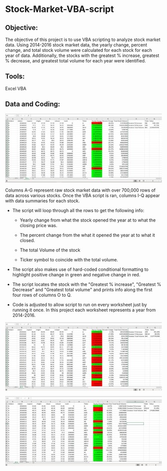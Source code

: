 # Stock-Market-VBA-script

## **Objective:**
The objective of this project is to use VBA scripting to analyze stock market data. Using 2014-2016 stock market data, the yearly change, percent change, and total stock volume were calculated for each stock for each year of data. Additionally, the stocks with the greatest % increase, greatest % decrease, and greatest total volume for each year were identified. 

## **Tools:**
Excel VBA

## **Data and Coding:**

![screenshot1.jpg](2014.jpg)

Columns A-G represent raw stock market data with over 700,000 rows of data across various stocks. Once the VBA script is ran, columns I-Q appear with data summaries for each stock.

* The script will loop through all the rows to get the following info:

  * Yearly change from what the stock opened the year at to what the closing price was.

  * The percent change from the what it opened the year at to what it closed.

  * The total Volume of the stock

  * Ticker symbol to coincide with the total volume.

* The script also makes use of hard-coded conditional formatting to highlight positive change in green and negative change in red.

* The script locates the stock with the "Greatest % increase", "Greatest % Decrease" and "Greatest total volume" and prints info along the first four rows of columns O to Q.

* Code is adjusted to allow script to run on every worksheet just by running it once. In this project each worksheet represents a year from 2014-2016. 

![screenshot1.jpg](2015.jpg)

![screenshot1.jpg](2016.jpg)







